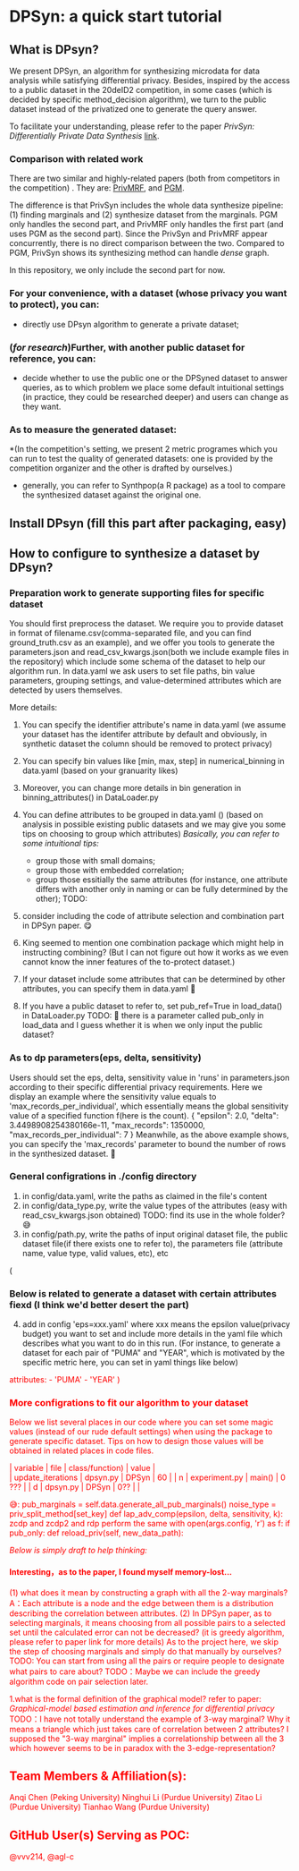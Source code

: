 # DPSyn: a quick start tutorial 
## What is DPsyn?
We present DPSyn, an algorithm for synthesizing microdata for data analysis while satisfying differential privacy. Besides, inspired by the access to a public dataset in the 20deID2 competition, in some cases (which is decided by specific method_decision algorithm), we turn to the public dataset instead of the privatized one to generate the query answer. 

To facilitate your understanding, please refer to the paper *PrivSyn: Differentially Private Data Synthesis* [link](https://www.usenix.org/conference/usenixsecurity21/presentation/zhang-zhikun).

### Comparison with related work
There are two similar and highly-related papers (both from competitors in the competition) . They are:
[PrivMRF](http://www.vldb.org/pvldb/vol14/p2190-cai.pdf), and
[PGM](https://arxiv.org/pdf/1901.09136.pdf).

The difference is that PrivSyn includes the whole data synthesize pipeline: (1) finding marginals and (2) synthesize dataset from the marginals. PGM only handles the second part, and PrivMRF only handles the first part (and uses PGM as the second part).  Since the PrivSyn and PrivMRF appear concurrently, there is no direct comparison between the two. Compared to PGM, PrivSyn shows its synthesizing method can handle *dense* graph.

In this repository, we only include the second part for now.

### For your convenience, with a dataset (whose privacy you want to protect), you can:
* directly use DPsyn algorithm to generate a private dataset;
### (*for research*)Further, with another public dataset for reference, you can:
* decide whether to use the public one or the DPSyned dataset to answer queries, as to which problem we place some default intuitional settings (in practice, they could be researched deeper) and users can change as they want.
### As to measure the generated dataset:
*(In the competition's setting, we present 2 metric programes which you can run to test the quality of generated datasets: one is provided by the competition organizer and the other is drafted by ourselves.)
* generally, you can refer to Synthpop(a R package) as a tool to compare the synthesized dataset against the original one.


## Install DPsyn (fill this part after packaging, easy)








## How to configure to synthesize a dataset by DPsyn?
### Preparation work to generate supporting files for specific dataset
You should first preprocess the dataset. 
We require you to provide dataset in format of filename.csv(comma-separated file, and you can find ground_truth.csv as an example), and we offer you tools to generate the parameters.json and read_csv_kwargs.json(both we include example files in the repository) which include some schema of the dataset to help our algorithm run.
In data.yaml we ask users to set file paths, bin value parameters, grouping settings, and value-determined attributes which are detected by users themselves.

More details:
1. You can specify the identifier attribute's name in data.yaml (we assume your dataset has the identifer attribute by default and obviously, in synthetic dataset the column should be removed to protect privacy)
2. You can specify bin values like [min, max, step] in numerical_binning in data.yaml (based on your granuarity likes)
3. Moreover, you can change more details in bin generation in binning_attributes() in DataLoader.py
4. You can define attributes to be grouped in data.yaml ()
 (based on analysis in possible existing public datasets and we may give you some tips on choosing to group which attributes)
*Basically, you can refer to some intuitional tips:* 
   * group those with small domains;
   * group those with embedded correlation;
   * group those essitially the same attributes (for instance, one attribute differs with another only in naming or can be fully determined by the other);
TODO:
1. consider including the code of  attribute selection and combination part in DPSyn paper. 😋
2. King seemed to mention one combination package which might help in instructing combining? (But I can not figure out how it works as we even cannot know the inner features of the to-protect dataset.)


4. If your dataset include some attributes that can be determined by other attributes, you can specify them in data.yaml 🤔
5. If you have a public dataset to refer to, set pub_ref=True in load_data() in DataLoader.py
TODO:  🤣
there is a parameter called pub_only in load_data and I guess whether it is when we only input the public dataset?


### As to dp parameters(eps, delta, sensitivity)
Users should set the eps, delta, sensitivity value in 'runs' in parameters.json according to their specific differential privacy requirements.
Here we display an example where the sensitivity value equals to 'max_records_per_individual', which essentially means the global sensitivity value of a specified function f(here is the count).
    {
      "epsilon": 2.0,
      "delta": 3.4498908254380166e-11,
      "max_records": 1350000,
      "max_records_per_individual": 7
    }
Meanwhile, as the above example shows, you can specify the 'max_records' parameter to bound the number of rows in the synthesized dataset.
🤔

### General configrations in ./config directory
1. in config/data.yaml, write the paths as claimed in the file's content
2. in config/data_type.py, write the value types of the attributes (easy with read_csv_kwargs.json obtained)
TODO: find its use in the whole folder? 😅
3. in config/path.py,  write the paths of input original dataset file, the public dataset file(if there exists one to refer to), the parameters file (attribute name,  value type, valid values, etc), etc


(
### Below is related to generate a dataset with certain attributes fiexd (I think we'd better desert the part)
4. add in config 'eps=xxx.yaml' where xxx means the epsilon value(privacy budget) you want to set and include more details in the yaml file which describes what you want to do in this run.
(For instance, to generate a dataset for each pair of  "PUMA" and "YEAR", which is motivated by the specific metric here, you can set in yaml things like below)
<font color=red>
attributes:
    - 'PUMA'
    - 'YEAR'
)

### More configrations to fit our algorithm to your dataset
Below we list several places in our code where you can set some magic values (instead of our rude default settings) when using the package to generate specific dataset.
Tips on how to design those values will be obtained in related places in code files. 

| variable          | file                 | class/function) | value |  
| update_iterations | dpsyn.py             | DPSyn           | 60    |
| n                 | experiment.py        | main()          | 0 ??? |
| d                 | dpsyn.py             | DPSyn           | 0??   |
| 




 😅:
  pub_marginals = self.data.generate_all_pub_marginals()
  noise_type = priv_split_method[set_key]
  def lap_adv_comp(epsilon, delta, sensitivity, k):
  zcdp and zcdp2 and rdp perform the same
  with open(args.config, 'r') as f:
  if pub_only:
  def reload_priv(self, new_data_path):



*Below is simply draft to help thinking:*
#### Interesting，as to the paper, I found myself memory-lost...
(1) what does it mean by constructing a graph with all the 2-way marginals? 
A：Each attribute is a node and the edge between them is a distribution describing the correlation between attributes. 
(2) In DPSyn paper, as to selecting marginals, it means choosing from all possible pairs to a selected set until the calculated error can not be decreased? (it is greedy algorithm, please refer to paper link for more details)
As to the project here, we skip the step of choosing marginals and simply do that manually by ourselves? 
TODO: You can start from using all the pairs or require people to designate what pairs to care about? 
TODO：Maybe we can include the greedy algorithm code on pair selection later.

1.what is the formal definition of the graphical model? refer to paper: *Graphical-model based estimation and inference for differential privacy*
TODO：I have not totally understand the example of 3-way marginal?
Why it means a triangle which just takes care of correlation between 2 attributes?
I supposed the "3-way marginal" implies a correlationship between all the 3 which however seems to be in paradox with the 3-edge-representation?


## Team Members & Affiliation(s):

Anqi Chen (Peking University)
Ninghui Li (Purdue University)
Zitao Li (Purdue University)
Tianhao Wang (Purdue University)

## GitHub User(s) Serving as POC:

@vvv214, @agl-c



